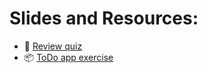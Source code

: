 # Slides and Resources:
- 🏁 [Review quiz](https://kahoot.it/challenge/03404603?challenge-id=ccaf4dd8-8059-4c09-8226-c2affa4f1a45_1617126698005)
- 📦 [ToDo app exercise](https://codesandbox.io/s/redi-week-05-exercises-wplqq?file=/src/App.js)
